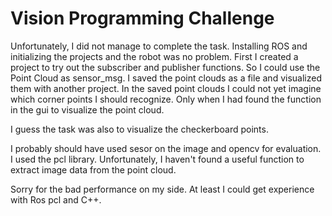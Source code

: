 # Vision Programming Challenge

Unfortunately, I did not manage to complete the task. Installing ROS and initializing the projects and the robot was no problem. First I created a project to try out the subscriber and publisher functions. So I could use the Point Cloud as sensor_msg. I saved the point clouds as a file and visualized them with another project.
In the saved point clouds I could not yet imagine which corner points I should recognize. Only when I had found the function in the gui to visualize the point cloud.

I guess the task was also to visualize the checkerboard points.

I probably should have used sesor on the image and opencv for evaluation.
I used the pcl library. Unfortunately, I haven't found a useful function to extract image data from the point cloud.

Sorry for the bad performance on my side. At least I could get experience with Ros pcl and C++.